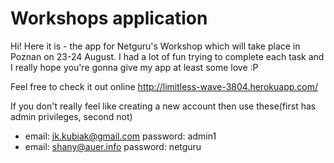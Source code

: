 # Workshops application

Hi! Here it is - the app for Netguru's Workshop which will take place in Poznan on 23-24 August.
I had a lot of fun trying to complete each task and I really hope you're gonna give my app at least some love :P

Feel free to check it out online http://limitless-wave-3804.herokuapp.com/

If you don't really feel like creating a new account then use these(first has admin privileges, second not)
* email: jk.kubiak@gmail.com password: admin1
* email: shany@auer.info password: netguru


